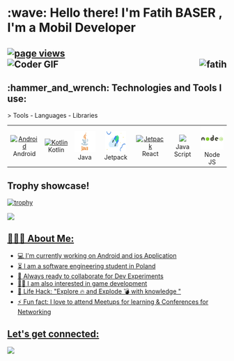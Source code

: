 
<h1 align="left" id="kaaneneskpc-title">:wave: Hello there! I'm Fatih BASER , I'm a Mobil Developer</h1>
<p align="left">
<h2 align="left">

 <a href="https://github.com/Fatih-Baser/">
 <img src="https://komarev.com/ghpvc/?username=Fatih-BASER" alt="page views" width="200" />
  </a>
 


 
  <br>
    <img src="https://media.giphy.com/media/SWoSkN6DxTszqIKEqv/giphy.gif" alt="Coder GIF" width="320">
     <a href="#Fatih BASER STATES-title">
  <img src="https://github-readme-stats.vercel.app/api?username=Fatih-BASER&theme=dracula&show_icons=true&count_private=true&include_all_commits=true" alt="fatih" align="right" />
</a>
  <br>
   

 </abc>
</h2> 
<h2 align="left">:hammer_and_wrench: Technologies and Tools I use:</h2>
> Tools - Languages - Libraries


<table>
  <tr>
    <td align="center" width="96">
      <a href="#Fatih Baser">
        <img src="https://avatars.githubusercontent.com/u/32689599?s=200&v=4" width="48" height="48" alt="Android" />
      </a>
      <br>Android
    </td>
    <td align="center" width="96">
     <a href="#Fatih Baser">
        <img src="https://avatars.githubusercontent.com/u/1446536?s=200&v=4" width="48" height="48" alt="Kotlin" />
      </a>
      <br>Kotlin
    </td>
    <td align="center" width="96">
    <a href="#Fatih Baser">
        <img src="https://github.com/Fatih-Baser/KotlinCountryList/blob/master/app/src/main/res/drawable-v24/java.png" width="48" height="48" alt="Java" />
      </a>
      <br>Java
    </td>
    <td align="center" width="96">
     <a href="#Fatih Baser">
        <img src="https://github.com/Fatih-Baser/KotlinCountryList/blob/master/app/src/main/res/drawable-v24/jetpack.png" width="48" height="48" alt="Jetpack" />
      </a>
      <br>Jetpack
     <td align="center" width="96">
      <a href="#Fatih Baser">
        <img src='https://raw.githubusercontent.com/rahulbanerjee26/githubAboutMeGenerator/main/icons/reactjs.svg' width="48" height="48" alt="Jetpack" />
      </a>
      <br>React
      <td align="center" width="96">
      <a href="#Fatih Baser">
        <img src ='https://raw.githubusercontent.com/rahulbanerjee26/githubAboutMeGenerator/main/icons/javascript.svg' />
       </a>
        <br>Java Script
      <td align="center" width="96">
      <a href="#Fatih Baser">
       <img src="https://raw.githubusercontent.com/devicons/devicon/master/icons/nodejs/nodejs-original-wordmark.svg"/>
      </a>
      <br>Node JS
       
       
       
       
</table>

## Trophy showcase!

[![trophy](https://github-profile-trophy.vercel.app/?username=Fatih-Baser&theme=onedark&margin-w=15&margin-h=15)](https://github.com/Fatih-Baser)


<a href="https://github.com/Fatih-Baser">
  <img align="center" src="https://github-readme-stats.vercel.app/api/top-langs/?username=Fatih-Baser&theme=dracula&layout=compact" />

<h2 align="left">👨🏻‍💻 About Me:</h2>

- :computer: I'm currently working on Android and ios Application
- :hourglass_flowing_sand: I am a software engineering student in Poland
- :rocket: Always ready to collaborate for Dev Experiments
- :man_technologist: I am also interested in game development
- :dart: Life Hack: "Explore :fire: and Explode :bomb: with knowledge " 
- :zap: Fun fact: I love to attend Meetups for learning & Conferences for Networking<br>

<h2 align="left">Let's get connected:</h2>

<a target="_blank" href="https://www.linkedin.com/in/fatih-baser-0246651a4/"><img src="https://img.shields.io/badge/-LinkedIn-0077B5?style=for-the-badge&logo=Linkedin&logoColor=white"    width="200"></img>     </a>



